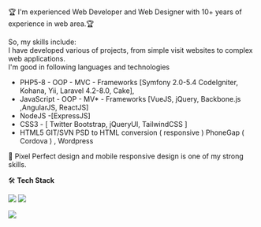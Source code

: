🏆 I'm experienced Web Developer and Web Designer with 10+ years of experience in web area.🏆

 So, my skills include:<br> 
 I have developed various of projects, from simple visit websites to complex web applications.<br> 
 I'm good in following languages and technologies
  - PHP5-8 - OOP - MVC - Frameworks [Symfony 2.0-5.4 CodeIgniter, Kohana, Yii, Laravel 4.2-8.0, Cake],
  - JavaScript - OOP - MV* - Frameworks [VueJS, jQuery, Backbone.js ,AngularJS, ReactJS]
  - NodeJS -[ExpressJS]
  - CSS3 - [ Twitter Bootstrap, jQueryUI, TailwindCSS ]
  - HTML5 GIT/SVN PSD to HTML conversion ( responsive ) PhoneGap ( Cordova ) , Wordpress
  
  💎 Pixel Perfect design and mobile responsive design is one of my strong skills.
  
  🛠️ **Tech Stack**

<img src="https://img.shields.io/badge/Laravel-464647?style=for-the-badge&logo=laravel&logoColor=red" />  <img src="https://img.shields.io/badge/Node%20js-464647?style=for-the-badge&logo=nodedotjs&logoColor=green" />

![](https://komarev.com/ghpvc/?username=VaruzhanA&style=flat-square&label=visitors)
